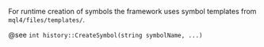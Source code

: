 
For runtime creation of symbols the framework uses symbol templates from ```mql4/files/templates/```.

@see ```int history::CreateSymbol(string symbolName, ...)```
